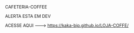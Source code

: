 CAFETERIA-COFFEE

<strog>ALERTA ESTA EM DEV</strog>

ACESSE AQUI ---> https://kaka-bip.github.io/LOJA-COFFE/
